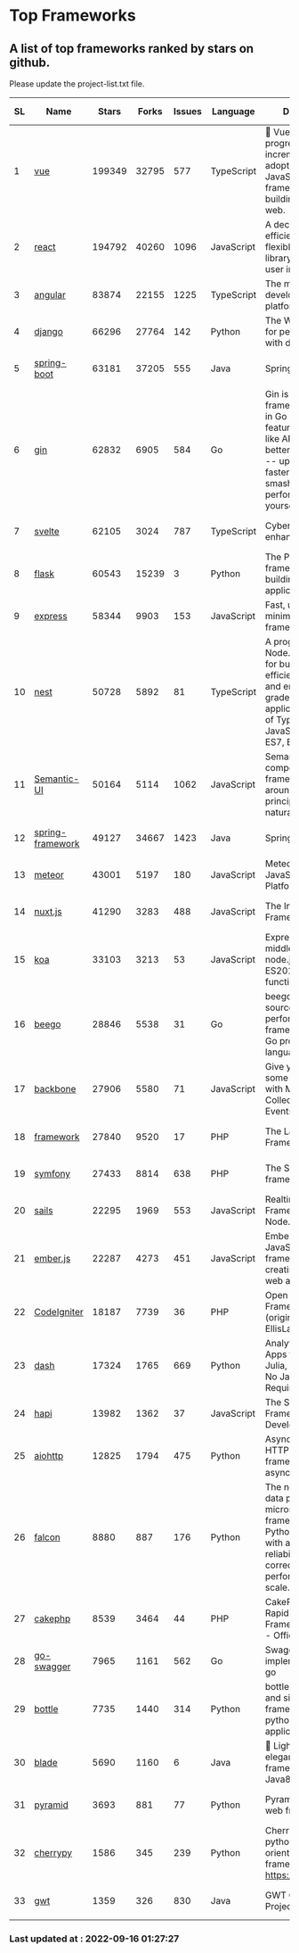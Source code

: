 # Top Frameworks
## A list of top frameworks ranked by stars on github.  
Please update the project-list.txt file.

| SL| Name  | Stars| Forks| Issues | Language | Description | Last Commit |
| --| ------| -----| ---- | ------ | -------- | ----------- | ----------- |
| 1 | [vue](https://github.com/vuejs/vue) | 199349 | 32795 | 577 | TypeScript | 🖖 Vue.js is a progressive, incrementally-adoptable JavaScript framework for building UI on the web. | 2022-09-01 06:31:31 |
| 2 | [react](https://github.com/facebook/react) | 194792 | 40260 | 1096 | JavaScript | A declarative, efficient, and flexible JavaScript library for building user interfaces. | 2022-09-16 01:12:46 |
| 3 | [angular](https://github.com/angular/angular) | 83874 | 22155 | 1225 | TypeScript | The modern web developer’s platform | 2022-09-15 17:26:46 |
| 4 | [django](https://github.com/django/django) | 66296 | 27764 | 142 | Python | The Web framework for perfectionists with deadlines. | 2022-09-15 17:27:32 |
| 5 | [spring-boot](https://github.com/spring-projects/spring-boot) | 63181 | 37205 | 555 | Java | Spring Boot | 2022-09-15 23:48:22 |
| 6 | [gin](https://github.com/gin-gonic/gin) | 62832 | 6905 | 584 | Go | Gin is a HTTP web framework written in Go (Golang). It features a Martini-like API with much better performance -- up to 40 times faster. If you need smashing performance, get yourself some Gin. | 2022-09-01 02:21:27 |
| 7 | [svelte](https://github.com/sveltejs/svelte) | 62105 | 3024 | 787 | TypeScript | Cybernetically enhanced web apps | 2022-09-15 13:26:15 |
| 8 | [flask](https://github.com/pallets/flask) | 60543 | 15239 | 3 | Python | The Python micro framework for building web applications. | 2022-09-14 13:08:38 |
| 9 | [express](https://github.com/expressjs/express) | 58344 | 9903 | 153 | JavaScript | Fast, unopinionated, minimalist web framework for node. | 2022-08-20 01:12:14 |
| 10 | [nest](https://github.com/nestjs/nest) | 50728 | 5892 | 81 | TypeScript | A progressive Node.js framework for building efficient, scalable, and enterprise-grade server-side applications on top of TypeScript & JavaScript (ES6, ES7, ES8) 🚀 | 2022-09-13 07:22:46 |
| 11 | [Semantic-UI](https://github.com/Semantic-Org/Semantic-UI) | 50164 | 5114 | 1062 | JavaScript | Semantic is a UI component framework based around useful principles from natural language. | 2022-09-12 16:12:52 |
| 12 | [spring-framework](https://github.com/spring-projects/spring-framework) | 49127 | 34667 | 1423 | Java | Spring Framework | 2022-09-15 15:16:08 |
| 13 | [meteor](https://github.com/meteor/meteor) | 43001 | 5197 | 180 | JavaScript | Meteor, the JavaScript App Platform | 2022-09-14 18:38:34 |
| 14 | [nuxt.js](https://github.com/nuxt/nuxt.js) | 41290 | 3283 | 488 | JavaScript | The Intuitive Vue(2) Framework | 2022-09-05 13:31:52 |
| 15 | [koa](https://github.com/koajs/koa) | 33103 | 3213 | 53 | JavaScript | Expressive middleware for node.js using ES2017 async functions | 2022-07-13 16:11:33 |
| 16 | [beego](https://github.com/beego/beego) | 28846 | 5538 | 31 | Go | beego is an open-source, high-performance web framework for the Go programming language. | 2022-09-14 08:37:19 |
| 17 | [backbone](https://github.com/jashkenas/backbone) | 27906 | 5580 | 71 | JavaScript | Give your JS App some Backbone with Models, Views, Collections, and Events | 2022-08-23 08:30:45 |
| 18 | [framework](https://github.com/laravel/framework) | 27840 | 9520 | 17 | PHP | The Laravel Framework. | 2022-09-15 19:24:25 |
| 19 | [symfony](https://github.com/symfony/symfony) | 27433 | 8814 | 638 | PHP | The Symfony PHP framework | 2022-09-15 14:38:17 |
| 20 | [sails](https://github.com/balderdashy/sails) | 22295 | 1969 | 553 | JavaScript | Realtime MVC Framework for Node.js | 2022-09-02 20:00:35 |
| 21 | [ember.js](https://github.com/emberjs/ember.js) | 22287 | 4273 | 451 | JavaScript | Ember.js - A JavaScript framework for creating ambitious web applications | 2022-09-16 00:08:10 |
| 22 | [CodeIgniter](https://github.com/bcit-ci/CodeIgniter) | 18187 | 7739 | 36 | PHP | Open Source PHP Framework (originally from EllisLab) | 2022-06-27 19:12:41 |
| 23 | [dash](https://github.com/plotly/dash) | 17324 | 1765 | 669 | Python | Analytical Web Apps for Python, R, Julia, and Jupyter. No JavaScript Required. | 2022-09-12 19:40:04 |
| 24 | [hapi](https://github.com/hapijs/hapi) | 13982 | 1362 | 37 | JavaScript | The Simple, Secure Framework Developers Trust | 2022-08-24 06:29:54 |
| 25 | [aiohttp](https://github.com/aio-libs/aiohttp) | 12825 | 1794 | 475 | Python | Asynchronous HTTP client/server framework for asyncio and Python | 2022-09-13 00:07:10 |
| 26 | [falcon](https://github.com/falconry/falcon) | 8880 | 887 | 176 | Python | The no-magic web data plane API and microservices framework for Python developers, with a focus on reliability, correctness, and performance at scale. | 2022-09-14 06:54:10 |
| 27 | [cakephp](https://github.com/cakephp/cakephp) | 8539 | 3464 | 44 | PHP | CakePHP: The Rapid Development Framework for PHP - Official Repository | 2022-09-14 08:39:02 |
| 28 | [go-swagger](https://github.com/go-swagger/go-swagger) | 7965 | 1161 | 562 | Go | Swagger 2.0 implementation for go | 2022-09-14 23:03:09 |
| 29 | [bottle](https://github.com/bottlepy/bottle) | 7735 | 1440 | 314 | Python | bottle.py is a fast and simple micro-framework for python web-applications. | 2022-09-05 15:24:52 |
| 30 | [blade](https://github.com/lets-blade/blade) | 5690 | 1160 | 6 | Java | :rocket: Lightning fast and elegant mvc framework for Java8 | 2022-05-10 12:38:06 |
| 31 | [pyramid](https://github.com/Pylons/pyramid) | 3693 | 881 | 77 | Python | Pyramid - A Python web framework | 2022-03-13 22:49:13 |
| 32 | [cherrypy](https://github.com/cherrypy/cherrypy) | 1586 | 345 | 239 | Python | CherryPy is a pythonic, object-oriented HTTP framework.      https://cherrypy.dev | 2022-07-17 20:36:25 |
| 33 | [gwt](https://github.com/gwtproject/gwt) | 1359 | 326 | 830 | Java | GWT Open Source Project | 2022-07-26 22:23:28 |

### Last updated at : 2022-09-16 01:27:27
